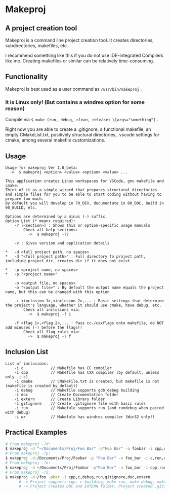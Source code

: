 # Makeproj
## A project creation tool

Makeproj is a command line project creation tool. It creates directories, subdirectories, makefiles, etc.

I recommend something like this if you do not use IDE-Integrated Compilers like me.
Creating makefiles or similar can be relatively time-consuming.

## Functionality

Makeproj is best used as a user command as `/usr/bin/makeproj` .
### It is Linux only! (But contains a windres option for some reason)

Compile via `$ make (run, debug, clean, release) \[args="something"]` .

Right now you are able to create a .gitignore, a functional makefile, an empty CMakeList.txt, positively structural directories, .vscode settings for cmake, among several makefile customizations.

## Usage

```
Usage for makeproj Ver 1.0_beta:
  ->  $ makeproj <option> <value> <option> <value> ...

This application creates Linux workspaces for VSCode, gnu makefile and cmake.
Think of it as a simple wizard that prepares structural directories and simple files for you to be able to start coding without having to prepare too much.
By default you will develop in 70_DEV, documentate in 00_DOC, build in 90_BUILD, etc.

Options are determined by a minus (-) suffix.
Option List (* means required):
    -? [<section>] : Shows this or option-specific usage manuals
        Check all help sections:
          ->  $ makeproj -??

    -v : Gives version and application details

*   -d <full project path, no spaces>
*   -d "<full project path>" : Full directory to project path, including project dir, creates dir if it does not exist

*   -p <project name, no spaces>
*   -p "<project name>"

    -o <output file, no spaces>
    -o "<output file>" : By default the output name equals the project name, but this can be changed with this option

    -i <inclusion 1>,<inclusion 2>,... : Basic settings that determine the project's language, whether it should use cmake, have debug, etc.
        Check all inclusions via:
          ->  $ makeproj -? i

    -f <flag 1>,<flag 2>,... : Pass cc-/cxxflags onto makefile, do NOT add minuses (-) before the flags!!
        Check all flag rules via:
          ->  $ makeproj -? f
```

## Inclusion List
```
List of inclusions:
    -i c            // Makefile has CC compiler
    -i cpp          // Makefile has CXX compiler (by default, unless only -i c)
    -i cmake        // CMakeFile.txt is created, but makefile is not (makefile is created by default)
    -i debug        // Makefile supports gdb debug building
    -i doc          // Create Documentation folder
    -i extern       // Create Library folder
    -i gitignore    // Create .gitignore file with basic rules
    -i run          // Makefule supports run (and rundebug when paired with debug)
    -i wr           // Makefule has windres compiler (Win32 only!)
```

## Practical Examples
```bash
# From makeproj -?d:
$ makeproj -d "~/Documents/Proj/Foo Bar" -p"Foo Bar" -o foobar -i cpp,debug,run
# From makeproj -?p:
$ makeproj -d~/Documents/Proj/Foobar -p "Foo Bar" -o foo_bar -i c,run,debug
# From makeproj -?o:
$ makeproj -d ~/Documents/Proj/Foobar -p"Foo Bar" -o foo_bar -i cpp,run,debug
# From makeproj -?i:
$ makeproj -d~/foo -pbar -i cpp,c,debug,run,gitignore,doc,extern
      # -> Project supports cpp, c building, make run, make debug, make rundebug
      # -> Project creates DOC and EXTERN folder, Project created .gitignore
```
